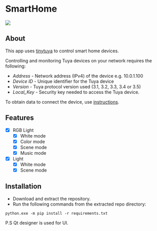 # SmartHome
<img src='https://i.ibb.co/MpQfCvZ/image.png'>

## About
This app uses [tinytuya](https://github.com/jasonacox/tinytuya) to control smart home devices.

Controlling and monitoring Tuya devices on your network requires the following:
* *Address* - Network address (IPv4) of the device e.g. 10.0.1.100
* *Device ID* - Unique identifier for the Tuya device
* *Version* - Tuya protocol version used (3.1, 3.2, 3.3, 3.4 or 3.5)
* *Local_Key* - Security key needed to access the Tuya device.


To obtain data to connect the device, use [instructions](https://github.com/jasonacox/tinytuya#tuya-device-preparation).

## Features
- [X] RGB Light
    - [X] White mode
    - [X] Color mode
    - [X] Scene mode
    - [X] Music mode
- [X] Light
    - [X] White mode
    - [X] Scene mode

## Installation
- Download and extract the repository.
- Run the following commands from the extracted repo directory:
```
python.exe -m pip install -r requirements.txt
```

P.S Qt designer is used for UI.